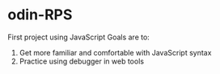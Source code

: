 # odin-RPS
First project using JavaScript
Goals are to:
1. Get more familiar and comfortable with JavaScript syntax
2. Practice using debugger in web tools